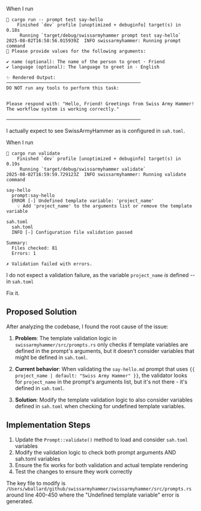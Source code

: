 
When I run 

```
 cargo run -- prompt test say-hello
    Finished `dev` profile [unoptimized + debuginfo] target(s) in 0.18s
     Running `target/debug/swissarmyhammer prompt test say-hello`
2025-08-02T16:58:56.015939Z  INFO swissarmyhammer: Running prompt command
📝 Please provide values for the following arguments:

✔ name (optional): The name of the person to greet · Friend
✔ language (optional): The language to greet in · English

✨ Rendered Output:
──────────────────────────────────────────────────
DO NOT run any tools to perform this task:


Please respond with: "Hello, Friend! Greetings from Swiss Army Hammer! The workflow system is working correctly."

──────────────────────────────────────────────────
```

I actually expect to see SwissArmyHammer as is configured in `sah.toml`.

When I run

```
 cargo run validate
    Finished `dev` profile [unoptimized + debuginfo] target(s) in 0.19s
     Running `target/debug/swissarmyhammer validate`
2025-08-02T16:59:59.729123Z  INFO swissarmyhammer: Running validate command

say-hello
  prompt:say-hello
  ERROR [-] Undefined template variable: 'project_name'
    💡 Add 'project_name' to the arguments list or remove the template variable

sah.toml
  sah.toml
  INFO [-] Configuration file validation passed

Summary:
  Files checked: 81
  Errors: 1

✗ Validation failed with errors.
```

I do not expect a validation failure, as the variable `project_name` *is* defined -- in `sah.toml`

Fix it.
## Proposed Solution

After analyzing the codebase, I found the root cause of the issue:

1. **Problem**: The template validation logic in `swissarmyhammer/src/prompts.rs` only checks if template variables are defined in the prompt's arguments, but it doesn't consider variables that might be defined in `sah.toml`.

2. **Current behavior**: When validating the `say-hello.md` prompt that uses `{{ project_name | default: "Swiss Army Hammer" }}`, the validator looks for `project_name` in the prompt's arguments list, but it's not there - it's defined in `sah.toml`.

3. **Solution**: Modify the template validation logic to also consider variables defined in `sah.toml` when checking for undefined template variables.

## Implementation Steps

1. Update the `Prompt::validate()` method to load and consider `sah.toml` variables
2. Modify the validation logic to check both prompt arguments AND sah.toml variables
3. Ensure the fix works for both validation and actual template rendering
4. Test the changes to ensure they work correctly

The key file to modify is `/Users/wballard/github/swissarmyhammer/swissarmyhammer/src/prompts.rs` around line 400-450 where the "Undefined template variable" error is generated.